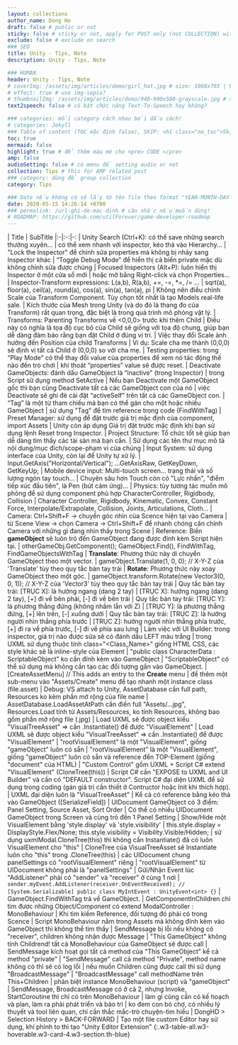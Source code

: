 ```yaml
---
layout: collections
author_name: Dong Ho
draft: false # public or not
sticky: false # sticky or not, apply for POST only (not COLLECTION) with including thumbnailImg
exclude: false # exclude on search
### SEO
title: Unity - Tips, Note
description: Unity - Tips, Note

### HUMAN
header: Unity - Tips, Note
# coverImg: /assets/img/articles/demo/girl_hat.jpg # size: 1068x703 | 900x500 | 600x400
# effect: true # use img-sepia?
# thumbnailImg: /assets/img/articles/demo/940-900x500-grayscale.jpg # size: 900x500 | 600x400
text2speech: false # có bật chức năng Text-To-Speech hay không?

### categories: mỗi category cách nhau bởi dấu cách!
# categories: Jekyll
### Table of content (TOC mặc định false), SKIP: <h1 class="no_toc">Skip toc</h1> hoặc <div class="no_toc_section">
toc: true
mermaid: false
highlight: true # để thêm màu mè cho <pre> CODE </pre>
amp: false
audioSetting: false # có menu để setting audio or not
collection: Tips # this for AMP related post
### category: dùng để group collection
category: Tips

### Date nếu không có sẽ lấy từ tên file theo format "YEAR-MONTH-DAY-title.md"
date: 2020-05-15 14:26:14 +0700
### permalink: /url-ghi-de-mac-dinh # cân nhắc nếu muốn dùng!
# ROADMAP: https://github.com/utilForever/game-developer-roadmap
---
```


| Title | SubTitle
|:-|:-:|-:
| Unity Search (Ctrl+K): có thể save những search thường xuyên... | có thể xem nhanh với inspector, kéo thả vào Hierarchy...
| "Lock the Inspector" để chỉnh sửa properties mà không bị nhảy sang Inspector khác | “Toggle Debug Mode” để hiển thị cả biến private mặc dù không chỉnh sửa được chúng
| Focused Inspectors (Alt+P): luôn hiển thị Inspector ở một cửa sổ mới | hoặc mở bằng Right-click và chọn Properties...
| Inspector-Transform expressions: L(a,b), R(a,b), +=, -=, *=, /= ... | sqrt(a), floor(a), ceil(a), round(a), cos(a), sin(a), tan(a), pi
| Không nên điều chỉnh Scale của Transform Component. Tùy chọn tốt nhất là tạo Models real-life sale. | Kích thước của Mesh trong Unity (và do đó là thang đo của Transform) rất quan trọng, đặc biệt là trong quá trình mô phỏng vật lý.
| Transforms: Parenting Transforms về <0,0,0> trước khi thêm Child | Điều này có nghĩa là tọa độ cục bộ của Child sẽ giống với tọa độ chung, giúp bạn dễ dàng đảm bảo rằng bạn đặt Child ở đúng vị trí.
| Việc thay đổi Scale ảnh hưởng đến Position của child Transforms | Ví dụ: Scale cha mẹ thành (0,0,0) sẽ định vị tất cả Child ở (0,0,0) so với cha mẹ.
| Testing properties: trong “Play Mode” có thể thay đổi value của properties để xem nó tác động thế nào đến trò chơi | khi thoát “properties” value sẽ được reset.
| Deactivate GameObjects: đánh dấu GameObject là “inactive” (trong Inspector) | trong Script sử dụng method SetActive
| Nếu bạn Deactivate một GameObject gốc thì bạn cũng Deactivate tất cả các GameObject con của nó | việc Deactivate sẽ ghi đè cài đặt “activeSelf” trên tất cả các GameObject con.
| “Tag” là một từ tham chiếu mà bạn có thể gán cho một hoặc nhiều GameObject | sử dụng "Tag" để tìm reference trong code (FindWithTag)
| Preset Manager: sử dụng để đặt trước giá trị mặc định của component, import Assets | Unity còn áp dụng Giá trị đặt trước mặc định khi bạn sử dụng lệnh Reset trong Inspector.
| Project Structure: Tổ chức tốt sẽ giúp bạn dễ dàng tìm thấy các tài sản mà bạn cần. | Sử dụng các tên thư mục mô tả nội dung/mục đích/scope-phạm vi của chúng
| Input System: sử dụng interface của Unity, còn lại để Unity tự xử lý. | Input.GetAxis("Horizontal/Vertical"); ...GetAxisRaw, GetKeyDown, GetKeyUp;
| Mobile device input: Multi-touch screen... trạng thái và số lượng ngón tay touch... | Chuyên sâu hơn Touch còn có "Lực nhấn", "điểm tiếp xúc đầu tiên", là Pen (bút cảm ứng)...
| Physics: tùy tương tác muốn mô phỏng để sử dụng component phù hợp CharacterController, Rigidbody, Collision | Character Controller, Rigidbody, Kinematic, Convex, Constant Force, Interpolate/Extrapolate, Collision, Joints, Articulations, Cloth...
| Camera: Ctrl+Shift+F -> chuyển góc nhìn của Scence hiện tại vào Camera | từ Scene View -> chọn Camera -> Ctrl+Shift+F để nhanh chóng căn chỉnh Camera với những gì đang nhìn thấy trong Scene
| Reference: Biến **gameObject** sẽ luôn trỏ đến GameObject đang được đính kèm Script hiện tại. | otherGameObj.GetComponent<Rigidbody>(); GameObject.Find(), FindWithTag, FindGameObjectsWithTag
| **Translate**: Phương thức này di chuyển GameObject theo một vector. | gameObject.Translate(1, 0, 0); // X-Y-Z của 'Translate' tùy theo quy tắc bàn tay trái
| **Rotate**: Phương thức này xoay GameObject theo một góc. | gameObject.transform.Rotate(new Vector3(0, 0, 1)); // X-Y-Z của 'Vector3' tùy theo quy tắc bàn tay trái
| Quy tắc bàn tay trái: [TRỤC X]: là hướng ngang (dang 2 tay) | [TRỤC X]: hướng ngang (dang 2 tay), [+] đi về bên phải, [-] đi về bên trái
| Quy tắc bàn tay trái: [TRỤC Y]: là phương thẳng đứng (không nhầm lẫn với Z) | [TRỤC Y]: là phương thẳng đứng, [+] lên trên, [-] xuống dưới
| Quy tắc bàn tay trái: [TRỤC Z]: là hướng người nhìn thẳng phía trước | [TRỤC Z]: hướng người nhìn thẳng phía trước, [+] đi ra về phía trước, [-] đi về phía sau lưng
| Làm việc với UI Builder: trong inspector, giá trị nào được sửa sẽ có đánh dấu LEFT màu trắng | trong UXML sử dụng thuộc tính class="<Class_Name>" giống HTML CSS, các style khác sẽ là inline-style của Element
| "public class CharacterData : ScriptableObject" ko cần đính kèm vào GameObject | "ScriptableObject" có thể sử dụng mà không cần tạo các đối tượng gắn vào GameObject.
| [CreateAssetMenu] // This adds an entry to the **Create** menu | để thêm một sub-menu vào "Assets/Create" menu để tạo nhanh một instance class (file.asset)
| Debug: VS attach to Unity, AssetDatabase cần full path, Resources ko kèm phần mở rộng của file name  | AssetDatabase.LoadAssetAtPath cần điền full "Assets/...jpg", Resources.Load tính từ Assets/Resources, ko tính Resources, không bao gồm phần mở rộng file (.jpg)
| Load UXML sẽ được object kiểu "VisualTreeAsset" => cần .Instantiate() để được "VisualElement" | Load UXML sẽ được object kiểu "VisualTreeAsset" => cần .Instantiate() để được "VisualElement"
| "rootVisualElement" là một "VisualElement", giống "gameObject" luôn có sẵn | "rootVisualElement" là một "VisualElement", giống "gameObject" luôn có sẵn và reference đển TOP-Element (giống "document" của HTML)
| "Custom Control" gồm UXML + Script C# extend "VisualElement" (CloneTree(this)) | Script C# cần "EXPOSE to UXML and UI Builder" và cần có "DEFAULT constructor". Script C# đại diện UXML để sử dụng trong coding (gán giá trị cần thiết ở Contructor hoặc Init khi thích hợp).
| UXML đại diện luôn là "VisualTreeAsset" | Kể cả có reference bằng kéo thả vào GameObject ([SerializeField])
| UIDocument GameObject có 3 điểm: Panel Setting, Source Asset, Sort Order | Có thể có nhiều UIDocument GameObject trong Screen và cùng trỏ đến 1 Panel Setting
| Show/Hide một VisualElement bằng 'style.display' và 'style.visibility' | this.style.display = DisplayStyle.Flex/None; this.style.visibility = Visibility.Visible/Hidden;
| sử dụng uxmlModal.CloneTree(this) thì không cần Instantiate() đã có luôn VisualElement cho "this" | CloneTree của VisualTreeAsset sẽ Instantiate luôn cho "this" trong .CloneTree(this)
| các UIDocument chung panelSettings có "rootVisualElement" riêng | "rootVisualElement" từ UIDocument không phải là "panelSettings"
| Gửi/Nhận Event lúc "AddListener" phải có "sender" và "receiver" ở cùng 1 nơi | ```sender.myEvent.AddListener(receiver.OnEventReceived); // [System.Serializable] public class MyIntEvent : UnityEvent<int> {}```
| GameObject.FindWithTag trả về GameObject. | GetComponentInChildren chỉ tìm được những Object/Component có extend ModalController : MonoBehaviour
| Khi tìm kiếm Reference, đối tượng đó phải có trong Scence | Script MonoBehaviour nằm trong Assets mà không đính kèm vào GameObject thì không thể tìm thấy
| SendMessage bị lỗi nếu không có "receiver", children không nhận được Message | "This GameObject" không tính Childrend! tất cả MonoBehaviour của GameObject sẽ được call
| SendMessage kích hoạt gọi tất cả method của "This GameObject" kể cả method "private" | "SendMessage" call cả method "Private", method name không có thì sẽ có log lỗi
| nếu muốn Children cũng được call thì sử dụng "BroadcastMessage" | "BroadcastMessage" call methodName trên This+Children
| phân biệt instance MonoBehaviour (script) và "gameObject" | SendMessage, BroadcastMessage có ở cả 2, nhưng Invoke, StartCoroutine thì chỉ có trên MonoBehaviour
| làm gì cũng cần có kế hoạch và plan, làm ra phải phát triển và bảo trì | ko đem con bỏ chợ, có nhiều lý thuyết và tool liên quan, chỉ cần thắc mắc-trò chuyện-tìm hiểu
| DongHD > Selection History > BACK-FORWARD | Tạo một file custom Editor hay sử dụng, khi phình to thì tạo "Unity Editor Extension"
{:.w3-table-all.w3-hoverable.w3-card-4.w3-section.th-blue}